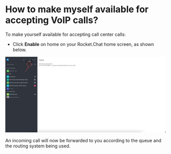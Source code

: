 # How to make myself available for accepting VoIP calls?

To make yourself available for accepting call center calls:

* Click **Enable** on home on your Rocket.Chat home screen, as shown below.

![Agent available to take calls](<../../../.gitbook/assets/image (682).png>)

An incoming call will now be forwarded to you according to the queue and the routing system being used.
